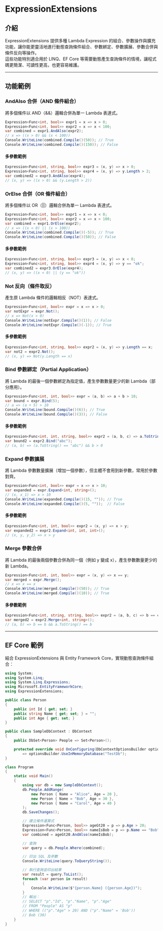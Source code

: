 # ExpressionExtensions

## 介紹

ExpressionExtensions 提供多種 Lambda Expression 的組合、參數操作與擴充功能，讓你能更靈活地進行動態查詢條件組合、參數綁定、參數擴展、參數合併與條件反向等操作。  
這些功能特別適合用於 LINQ、EF Core 等需要動態產生查詢條件的情境，讓程式碼更簡潔、可讀性更高，也更容易維護。

---

## 功能範例

### AndAlso 合併（AND 條件組合）

將多個條件以 AND（&&）邏輯合併為單一 Lambda 表達式。

```csharp
Expression<Func<int, bool>> expr1 = x => x > 0;
Expression<Func<int, bool>> expr2 = x => x < 100;
var combined = expr1.AndAlso(expr2);
// x => ((x > 0) && (x < 100))
Console.WriteLine(combined.Compile()(50)); // True
Console.WriteLine(combined.Compile()(150)); // False
```

#### 多參數範例

```csharp
Expression<Func<int, string, bool>> expr3 = (x, y) => x > 0;
Expression<Func<int, string, bool>> expr4 = (x, y) => y.Length > 2;
var combined2 = expr3.AndAlso(expr4);
// (x, y) => ((x > 0) && (y.Length > 2))
```

### OrElse 合併（OR 條件組合）

將多個條件以 OR（||）邏輯合併為單一 Lambda 表達式。

```csharp
Expression<Func<int, bool>> expr1 = x => x < 0;
Expression<Func<int, bool>> expr2 = x => x > 100;
var combined = expr1.OrElse(expr2);
// x => ((x < 0) || (x > 100))
Console.WriteLine(combined.Compile()(-5)); // True
Console.WriteLine(combined.Compile()(50)); // False
```

#### 多參數範例

```csharp
Expression<Func<int, string, bool>> expr3 = (x, y) => x < 0;
Expression<Func<int, string, bool>> expr4 = (x, y) => y == "ok";
var combined2 = expr3.OrElse(expr4);
// (x, y) => ((x < 0) || (y == "ok"))
```

### Not 反向（條件取反）

產生原 Lambda 條件的邏輯相反（NOT）表達式。

```csharp
Expression<Func<int, bool>> expr = x => x > 0;
var notExpr = expr.Not();
// x => Not(x > 0)
Console.WriteLine(notExpr.Compile()(1)); // False
Console.WriteLine(notExpr.Compile()(-1)); // True
```

#### 多參數範例

```csharp
Expression<Func<int, string, bool>> expr2 = (x, y) => y.Length == x;
var not2 = expr2.Not();
// (x, y) => Not(y.Length == x)
```

### Bind 參數綁定（Partial Application）

將 Lambda 的最後一個參數綁定為指定值，產生參數數量更少的新 Lambda（部分應用）。

```csharp
Expression<Func<int, int, bool>> expr = (a, b) => a + b > 10;
var bound = expr.Bind(5);
// a => (a + 5) > 10
Console.WriteLine(bound.Compile()(6)); // True
Console.WriteLine(bound.Compile()(3)); // False
```

#### 多參數範例

```csharp
Expression<Func<int, int, string, bool>> expr2 = (a, b, c) => a.ToString() == c && b > 0;
var bound2 = expr2.Bind("abc");
// (a, b) => (a.ToString() == "abc") && b > 0
```

### Expand 參數擴展

將 Lambda 參數數量擴展（增加一個參數），但主體不會用到新參數，常用於參數對齊。

```csharp
Expression<Func<int, bool>> expr = x => x > 10;
var expanded = expr.Expand<int, string>();
// (x, x_1) => x > 10
Console.WriteLine(expanded.Compile()(15, "")); // True
Console.WriteLine(expanded.Compile()(5, ""));  // False
```

#### 多參數範例

```csharp
Expression<Func<int, int, bool>> expr2 = (x, y) => x > y;
var expanded2 = expr2.Expand<int, int, int>();
// (x, y, y_2) => x > y
```

### Merge 參數合併

將 Lambda 的最後兩個參數合併為同一個（例如 y 變成 x），產生參數數量更少的新 Lambda。

```csharp
Expression<Func<int, int, bool>> expr = (x, y) => x == y;
var merged = expr.Merge();
// x => x == x
Console.WriteLine(merged.Compile()(50)); // True
Console.WriteLine(merged.Compile()(10)); // True
```

#### 多參數範例

```csharp
Expression<Func<int, string, string, bool>> expr2 = (a, b, c) => b == c && a.ToString() == b;
var merged2 = expr2.Merge<int, string>();
// (a, b) => b == b && a.ToString() == b
```

---

## EF Core 範例

結合 ExpressionExtensions 與 Entity Framework Core，實現動態查詢條件組合：

```csharp
using System;
using System.Linq;
using System.Linq.Expressions;
using Microsoft.EntityFrameworkCore;
using ExpressionExtensions;

public class Person
{
    public int Id { get; set; }
    public string Name { get; set; } = "";
    public int Age { get; set; }
}

public class SampleDbContext : DbContext
{
    public DbSet<Person> People => Set<Person>();

    protected override void OnConfiguring(DbContextOptionsBuilder optionsBuilder)
        => optionsBuilder.UseInMemoryDatabase("TestDb");
}

class Program
{
    static void Main()
    {
        using var db = new SampleDbContext();
        db.People.AddRange(
            new Person { Name = "Alice", Age = 20 },
            new Person { Name = "Bob", Age = 30 },
            new Person { Name = "Carol", Age = 40 }
        );
        db.SaveChanges();

        // 建立條件運算式
        Expression<Func<Person, bool>> ageGt20 = p => p.Age > 20;
        Expression<Func<Person, bool>> nameIsBob = p => p.Name == "Bob";
        var combined = ageGt20.AndAlso(nameIsBob);

        // 查詢
        var query = db.People.Where(combined);

        // 印出 SQL 及參數
        Console.WriteLine(query.ToQueryString());

        // 執行查詢並印出結果
        var result = query.ToList();
        foreach (var person in result)
        {
            Console.WriteLine($"{person.Name} ({person.Age})");
        }
        // 輸出：
        // SELECT "p"."Id", "p"."Name", "p"."Age"
        // FROM "People" AS "p"
        // WHERE (("p"."Age" > 20) AND ("p"."Name" = 'Bob'))
        // Bob (30)
    }
}
```